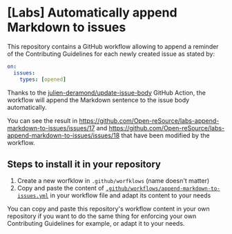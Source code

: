 # [Labs] Automatically append Markdown to issues

This repository contains a GitHub workflow allowing to append a reminder of the Contributing Guidelines for each newly created issue as stated by:

```yml
on:
  issues:
    types: [opened]
```

Thanks to the [julien-deramond/update-issue-body](https://github.com/julien-deramond/update-issue-body) GitHub Action, the workflow will append the Markdown sentence to the issue body automatically.

You can see the result in https://github.com/Open-reSource/labs-append-markdown-to-issues/issues/17 and https://github.com/Open-reSource/labs-append-markdown-to-issues/issues/18 that have been modified by the workflow.

## Steps to install it in your repository

1. Create a new worfklow in `.github/worfklows` (name doesn't matter)
2. Copy and paste the content of [`.github/workflows/append-markdown-to-issues.yml`](.github/workflows/append-markdown-to-issues.yml) in your workflow file and adapt its content to your needs

You can copy and paste this repository's workflow content in your own repository if you want to do the same thing for enforcing your own Contributing Guidelines for example, or adapt it to your needs.
